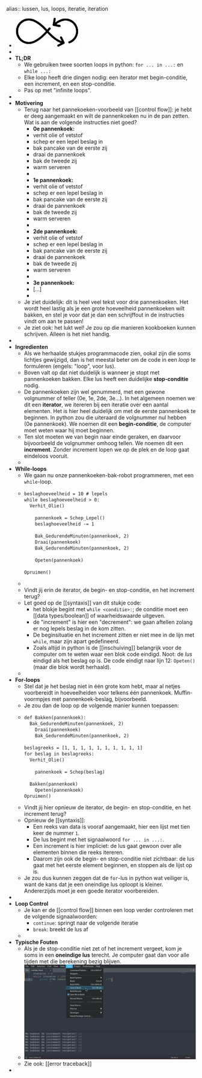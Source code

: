 alias:: lussen, lus, loops, iteratie, iteration

- ![image.jpg](../assets/loop.jpg)
-
- **TL;DR**
	- We gebruiken twee soorten loops in python: `for ... in ...:` en `while ...:`
	- Elke loop heeft drie dingen nodig: een iterator met begin-conditie, een increment, en een stop-conditie.
	- Pas op met "infinite loops".
-
- **Motivering**
	- Terug naar het pannekoeken-voorbeeld van [[control flow]]: je hebt er deeg aangemaakt en wilt de pannenkoeken nu in de pan zetten. Wat is aan de volgende instructies niet goed?
		- **0e pannenkoek:**
		- verhit olie of vetstof
		- schep er een lepel beslag in
		- bak pancake van de eerste zij
		- draai de pannenkoek
		- bak de tweede zij
		- warm serveren
		-
		- **1e pannenkoek:**
		- verhit olie of vetstof
		- schep er een lepel beslag in
		- bak pancake van de eerste zij
		- draai de pannenkoek
		- bak de tweede zij
		- warm serveren
		-
		- **2de pannenkoek:**
		- verhit olie of vetstof
		- schep er een lepel beslag in
		- bak pancake van de eerste zij
		- draai de pannenkoek
		- bak de tweede zij
		- warm serveren
		-
		- **3e pannenkoek:**
		- [...]
		-
	- Je ziet duidelijk: dit is heel veel tekst voor drie pannenkoeken. Het wordt heel lastig als je een grote hoeveelheid pannenkoeken wilt bakken, en stel je voor dat je dan een schrijffout in de instructies vindt om aan te passen!
	- Je ziet ook: het lukt wel! Je zou op die manieren kookboeken kunnen schrijven. Alleen is het niet handig.
-
- **Ingredienten**
	- Als we herhaalde stukjes programmacode zien, ookal zijn die soms lichtjes gewijzigd, dan is het meestal beter om de code in een *loop* te formuleren (engels: "loop", voor lus).
	- Boven valt op dat niet duidelijk is wanneer je stopt met pannenkoeken bakken. Elke lus heeft een duidelijke **stop-conditie** nodig.
	- De pannenkoeken zijn wel genummerd, met een gewone volgnummer of teller (0e, 1e, 2de, 3e...). In het algemeen noemen we dit een **iterator**, we itereren bij een iteratie over een aantal elementen. Het is hier heel duidelijk om met de eerste pannenkoek te beginnen. In python zou die uiteraard de volgnummer nul hebben (0e pannenkoek). We noemen dit een **begin-conditie**, de computer moet weten waar hij moet beginnen.
	- Ten slot moeten we van begin naar einde geraken, en daarvoor bijvoorbeeld de volgnummer omhoog tellen. We noemen dit een **increment**. Zonder increment lopen we op de plek en de loop gaat eindeloos vooruit.
	-
- **While-loops**
	- We gaan nu onze pannenkoeken-bak-robot programmeren, met een `while`-loop.
	- ```
	  beslaghoeveelheid = 10 # lepels
	  while beslaghoeveelheid > 0:
	  	Verhit_Olie()
	      
	      pannenkoek = Schep_Lepel()
	      beslaghoeveelheid -= 1
	      
	      Bak_GedurendeMinuten(pannenkoek, 2)
	      Draai(pannenkoek)
	      Bak_GedurendeMinuten(pannenkoek, 2)
	      
	      Opeten(pannenkoek)
	      
	  Opruimen()
	  ```
	-
	- Vindt jij erin de iterator, de begin- en stop-conditie, en het increment terug?
	- Let goed op de [[syntaxis]] van dit stukje code:
		- het blokje begint met `while <conditie>:`; de conditie moet een [[data types/boolean]] of waarheidswaarde uitgeven.
		- de "increment" is hier een "decrement": we gaan aftellen zolang er nog lepels beslag in de kom zitten.
		- De beginsituatie en het increment zitten er niet mee in de lijn met `while`, maar zijn apart gedefineerd.
		- Zoals altijd in python is de [[inschuiving]] belangrijk voor de computer om te weten waar een blok code eindigd. Noot: de *lus* eindigd als het beslag op is. De code eindigt naar lijn 12: `Opeten()` (maar die blok wordt herhaald).
	-
- **For-loops**
	- Stel dat je het beslag niet in één grote kom hebt, maar al netjes voorbereidt in hoeveelheiden voor telkens één pannenkoek. Muffin-voormpjes met pannenkoek-beslag, bijvoorbeeld.
	- Je zou dan de loop op de volgende manier kunnen toepassen:
	- ```
	  def Bakken(pannenkoek):
	  	Bak_GedurendeMinuten(pannenkoek, 2)
	      Draai(pannenkoek)
	      Bak_GedurendeMinuten(pannenkoek, 2)
	  
	  beslagreeks = [1, 1, 1, 1, 1, 1, 1, 1, 1, 1]
	  for beslag in beslagreeks:
	  	Verhit_Olie()
	      
	      pannenkoek = Schep(beslag)
	      
	  	Bakken(pannenkoek)
	      Opeten(pannenkoek)
	  Opruimen()
	  ```
	- Vindt jij hier opnieuw de iterator, de begin- en stop-conditie, en het increment terug?
	- Opnieuw de [[syntaxis]]:
		- Een reeks van data is vooraf aangemaakt, hier een lijst met tien keer de nummer `1`.
		- De lus begint met het signaalwoord `for ... in ...:`.
		- Een increment is hier impliciet: de lus gaat gewoon over alle elementen binnen die reeks itereren.
		- Daarom zijn ook de begin- en stop-conditie niet zichtbaar: de lus gaat met het eerste element beginnen, en stoppen als de lijst op is.
	- Je zou dus kunnen zeggen dat de `for`-lus in python wat veiliger is, want de kans dat je een oneindige lus oploopt is kleiner. Andererzijds moet je een goede iterator voorbereiden.
-
- **Loop Control**
	- Je kan er de [[control flow]] binnen een loop verder controleren met de volgende signaalwoorden:
		- `continue`: springt naar de volgende iteratie
		- `break`: breekt de lus af
	-
- **Typische Fouten**
	- Als je de stop-conditie niet zet of het increment vergeet, kom je soms in een **oneindige lus** terecht. Je computer gaat dan voor alle tijden met die berekening bezig blijven.
	- ![image.jpg](../assets/infinite_loop.jpg)
	- Zie ook: [[error traceback]]
-